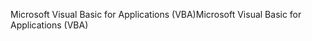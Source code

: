 <span data-ttu-id="0e5b2-101">Microsoft Visual Basic for Applications (VBA)</span><span class="sxs-lookup"><span data-stu-id="0e5b2-101">Microsoft Visual Basic for Applications (VBA)</span></span>